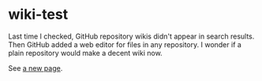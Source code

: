 wiki-test
=========

Last time I checked, GitHub repository wikis didn't appear in search results. Then GitHub added a web editor for files in any repository. I wonder if a plain repository would make a decent wiki now.

See [a new page](./a-new-page.md).
